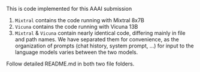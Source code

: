 This is code implemented for this AAAI submission

1. `Mixtral` contains the code running with Mixtral 8x7B
2. `Vicuna` contains the code running with Vicuna 13B
3. `Mixtral` & `Vicuna`  contain nearly identical code, differing mainly in file and path names. We have separated them for convenience, as the organization of prompts (chat history, system prompt, ...) for input to the language models varies between the two models.

Follow detailed README.md in both two file folders.